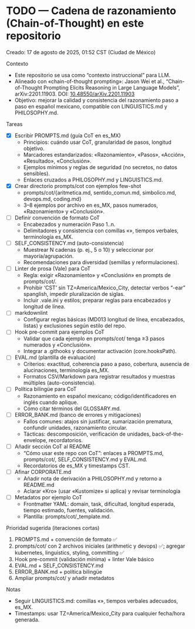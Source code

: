 # TODO — Cadena de razonamiento (Chain-of-Thought) en este repositorio

Creado: 17 de agosto de 2025, 01:52 CST (Ciudad de México)

Contexto
- Este repositorio se usa como “contexto instruccional” para LLM.
- Alineado con «chain-of-thought prompting»: Jason Wei et al., “Chain-of-Thought Prompting Elicits Reasoning in Large Language Models”, arXiv:2201.11903. DOI: [10.48550/arXiv.2201.11903](https://doi.org/10.48550/arXiv.2201.11903)
- Objetivo: mejorar la calidad y consistencia del razonamiento paso a paso en español mexicano, compatible con LINGUISTICS.md y PHILOSOPHY.md.

Tareas
- [x] Escribir PROMPTS.md (guía CoT en es_MX)
  - Principios: cuándo usar CoT, granularidad de pasos, longitud objetivo.
  - Marcadores estandarizados: «Razonamiento», «Pasos», «Acción», «Resultado», «Conclusión».
  - Ejemplos mínimos y reglas de seguridad (no secretos, no datos sensibles).
  - Enlaces cruzados a PHILOSOPHY.md y LINGUISTICS.md.
- [x] Crear directorio prompts/cot con ejemplos few-shot
  - prompts/cot/{aritmetica.md, sentido_comun.md, simbolico.md, devops.md, coding.md}
  - 3–8 ejemplos por archivo en es_MX, pasos numerados, «Razonamiento» y «Conclusión».
- [ ] Definir convención de formato CoT
  - Encabezados y numeración Paso 1..n.
  - Delimitadores y consistencia con comillas «», tiempos verbales, terminología es_MX.
- [ ] SELF_CONSISTENCY.md (auto-consistencia)
  - Muestrear N cadenas (p. ej., 5 o 10) y seleccionar por mayoría/agrupación.
  - Recomendaciones para diversidad (semillas y reformulaciones).
- [ ] Linter de prosa (Vale) para CoT
  - Regla: exigir «Razonamiento» y «Conclusión» en prompts de prompts/cot/.
  - Prohibir ‘CST’ sin TZ=America/Mexico_City, detectar verbos “-ear” spanglish, impedir pluralización de siglas.
  - Incluir .vale.ini y estilos; preparar reglas para encabezados y longitud de línea.
- [ ] markdownlint
  - Configurar reglas básicas (MD013 longitud de línea, encabezados, listas) y exclusiones según estilo del repo.
- [ ] Hook pre-commit para ejemplos CoT
  - Validar que cada ejemplo en prompts/cot/ tenga ≥3 pasos numerados y «Conclusión».
  - Integrar a .githooks y documentar activación (core.hooksPath).
- [ ] EVAL.md (plantilla de evaluación)
  - Criterios: exactitud, coherencia paso a paso, cobertura, ausencia de alucinaciones, terminología es_MX.
  - Formatos CSV/Markdown para registrar resultados y muestras múltiples (auto-consistencia).
- [ ] Política bilingüe para CoT
  - Razonamiento en español mexicano; código/identificadores en inglés cuando aplique.
  - Cómo citar términos del GLOSSARY.md.
- [ ] ERROR_BANK.md (banco de errores y mitigaciones)
  - Fallos comunes: atajos sin justificar, sumarización prematura, confundir unidades, razonamiento circular.
  - Tácticas: descomposición, verificación de unidades, back-of-the-envelope, recordatorios.
- [ ] Añadir sección CoT al README
  - “Cómo usar este repo con CoT”: enlaces a PROMPTS.md, prompts/cot/, SELF_CONSISTENCY.md y EVAL.md.
  - Recordatorios de es_MX y timestamps CST.
- [ ] Afinar CORPORATE.md
  - Añadir nota de derivación a PHILOSOPHY.md y retorno a README.md
  - Aclarar «Kro» (usar «Kustomize» si aplica) y revisar terminología
- [ ] Metadatos por ejemplo CoT
  - Frontmatter YAML: domain, task, dificultad, longitud esperada, tiempo estimado, fuentes, validación.
  - Plantilla: prompts/cot/_template.md.

Prioridad sugerida (iteraciones cortas)
1) PROMPTS.md + convención de formato ✅
2) prompts/cot/ con 2 archivos iniciales (arithmetic y devops) ✅; agregar kubernetes, linguistics, styling, committing ✅
3) Hook pre-commit (validación mínima) + linter Vale básico
4) EVAL.md + SELF_CONSISTENCY.md
5) ERROR_BANK.md + política bilingüe
6) Ampliar prompts/cot/ y añadir metadatos

Notas
- Seguir LINGUISTICS.md: comillas «», tiempos verbales adecuados, es_MX.
- Timestamps: usar TZ=America/Mexico_City para cualquier fecha/hora generada.

